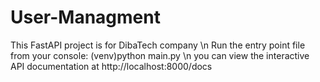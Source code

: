 # User-Managment
This FastAPI project is  for DibaTech company \n
Run the entry point file from your console: (venv)python main.py \n
you can view the interactive API documentation at http://localhost:8000/docs
